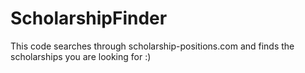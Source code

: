 # ScholarshipFinder
This code searches through scholarship-positions.com and finds the scholarships you are looking for :)
